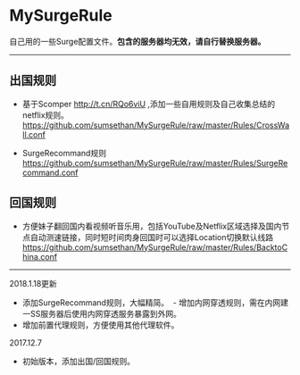 # MySurgeRule

自己用的一些Surge配置文件。**包含的服务器均无效，请自行替换服务器。**


------

## 出国规则<br>
 - 基于Scomper http://t.cn/RQo6viU ,添加一些自用规则及自己收集总结的netflix规则。<br>
https://github.com/sumsethan/MySurgeRule/raw/master/Rules/CrossWall.conf

 - SurgeRecommand规则<br>
 https://github.com/sumsethan/MySurgeRule/raw/master/Rules/SurgeRecommand.conf

## 回国规则<br>
 - 方便妹子翻回国内看视频听音乐用，包括YouTube及Netflix区域选择及国内节点自动测速链接，同时短时间肉身回国时可以选择Location切换默认线路<br>
https://github.com/sumsethan/MySurgeRule/raw/master/Rules/BacktoChina.conf


------
2018.1.18更新
 - 添加SurgeRecommand规则，大幅精简。
 - 增加内网穿透规则，需在内网建一SS服务器后使用内网穿透服务暴露到外网。
 - 增加前置代理规则，方便使用其他代理软件。
 
2017.12.7
- 初始版本，添加出国/回国规则。
